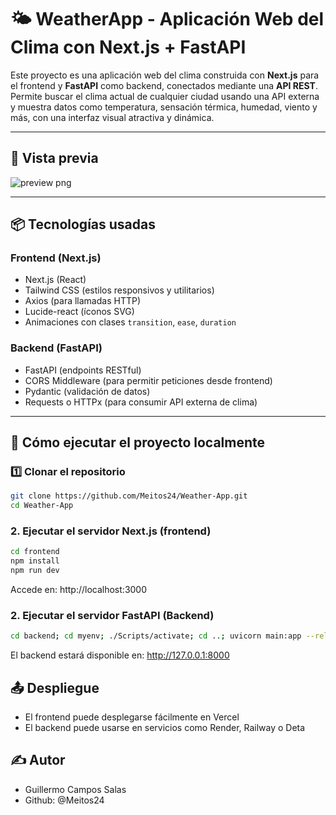# 🌤️ WeatherApp - Aplicación Web del Clima con Next.js + FastAPI

Este proyecto es una aplicación web del clima construida con **Next.js** para el frontend y **FastAPI** como backend, conectados mediante una **API REST**. Permite buscar el clima actual de cualquier ciudad usando una API externa y muestra datos como temperatura, sensación térmica, humedad, viento y más, con una interfaz visual atractiva y dinámica.

---

## 📸 Vista previa

![preview png](https://github.com/user-attachments/assets/4d3f62c8-2faa-407a-be24-3969688f3840)

---

## 📦 Tecnologías usadas

### Frontend (Next.js)
- Next.js (React)
- Tailwind CSS (estilos responsivos y utilitarios)
- Axios (para llamadas HTTP)
- Lucide-react (íconos SVG)
- Animaciones con clases `transition`, `ease`, `duration`

### Backend (FastAPI)
- FastAPI (endpoints RESTful)
- CORS Middleware (para permitir peticiones desde frontend)
- Pydantic (validación de datos)
- Requests o HTTPx (para consumir API externa de clima)

---

## 🚀 Cómo ejecutar el proyecto localmente

### 1️⃣ Clonar el repositorio

```bash
git clone https://github.com/Meitos24/Weather-App.git
cd Weather-App
```

### 2. Ejecutar el servidor Next.js (frontend)

```bash
cd frontend
npm install
npm run dev
```
Accede en: http://localhost:3000

### 2. Ejecutar el servidor FastAPI (Backend)

```bash
cd backend; cd myenv; ./Scripts/activate; cd ..; uvicorn main:app --reload
```
El backend estará disponible en: http://127.0.0.1:8000

## 📤 Despliegue
- El frontend puede desplegarse fácilmente en Vercel
- El backend puede usarse en servicios como Render, Railway o Deta

## ✍️ Autor
- Guillermo Campos Salas
- Github: @Meitos24
